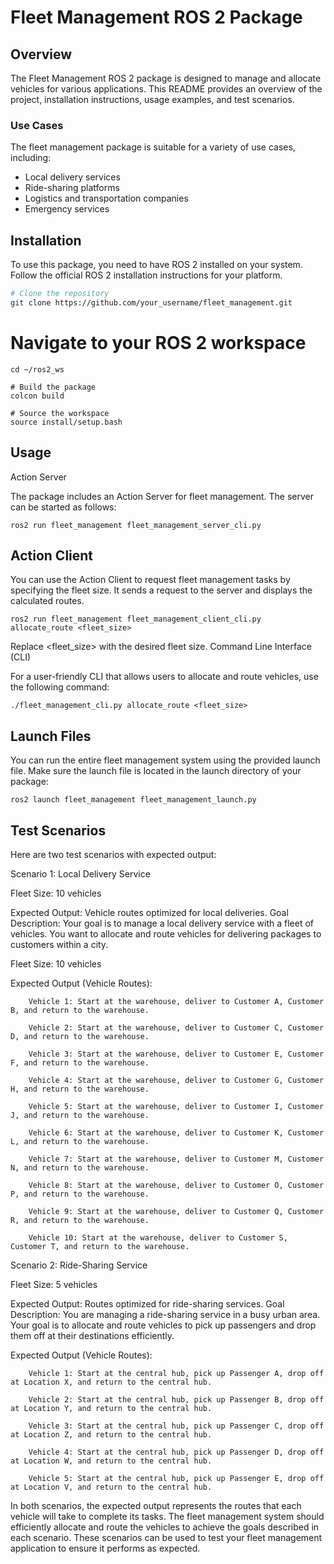 # Fleet Management ROS 2 Package


## Overview

The Fleet Management ROS 2 package is designed to manage and allocate vehicles for various applications. This README provides an overview of the project, installation instructions, usage examples, and test scenarios.

### Use Cases

The fleet management package is suitable for a variety of use cases, including:

- Local delivery services
- Ride-sharing platforms
- Logistics and transportation companies
- Emergency services

## Installation

To use this package, you need to have ROS 2 installed on your system. Follow the official ROS 2 installation instructions for your platform.

```bash
# Clone the repository
git clone https://github.com/your_username/fleet_management.git
```

# Navigate to your ROS 2 workspace
```
cd ~/ros2_ws
```
```
# Build the package
colcon build

# Source the workspace
source install/setup.bash
```
## Usage
Action Server

The package includes an Action Server for fleet management. The server can be started as follows:

``` 
ros2 run fleet_management fleet_management_server_cli.py
```

## Action Client

You can use the Action Client to request fleet management tasks by specifying the fleet size. It sends a request to the server and displays the calculated routes.

```
ros2 run fleet_management fleet_management_client_cli.py allocate_route <fleet_size>
```

Replace <fleet_size> with the desired fleet size.
Command Line Interface (CLI)

For a user-friendly CLI that allows users to allocate and route vehicles, use the following command:

```
./fleet_management_cli.py allocate_route <fleet_size>
```

## Launch Files

You can run the entire fleet management system using the provided launch file. Make sure the launch file is located in the launch directory of your package:

```
ros2 launch fleet_management fleet_management_launch.py
```
## Test Scenarios

Here are two test scenarios with expected output:

Scenario 1: Local Delivery Service

 Fleet Size: 10 vehicles

Expected Output: Vehicle routes optimized for local deliveries.
    Goal Description: Your goal is to manage a local delivery service with a fleet of vehicles. You want to allocate and route vehicles for delivering packages to customers within a city.

Fleet Size: 10 vehicles

Expected Output (Vehicle Routes):

        Vehicle 1: Start at the warehouse, deliver to Customer A, Customer B, and return to the warehouse.
        
        Vehicle 2: Start at the warehouse, deliver to Customer C, Customer D, and return to the warehouse.
        
        Vehicle 3: Start at the warehouse, deliver to Customer E, Customer F, and return to the warehouse.
        
        Vehicle 4: Start at the warehouse, deliver to Customer G, Customer H, and return to the warehouse.
        
        Vehicle 5: Start at the warehouse, deliver to Customer I, Customer J, and return to the warehouse.
        
        Vehicle 6: Start at the warehouse, deliver to Customer K, Customer L, and return to the warehouse.
        
        Vehicle 7: Start at the warehouse, deliver to Customer M, Customer N, and return to the warehouse.
        
        Vehicle 8: Start at the warehouse, deliver to Customer O, Customer P, and return to the warehouse.
        
        Vehicle 9: Start at the warehouse, deliver to Customer Q, Customer R, and return to the warehouse.
        
        Vehicle 10: Start at the warehouse, deliver to Customer S, Customer T, and return to the warehouse.
        

Scenario 2: Ride-Sharing Service

Fleet Size: 5 vehicles

Expected Output: Routes optimized for ride-sharing services.
    Goal Description: You are managing a ride-sharing service in a busy urban area. Your goal is to allocate and route vehicles to pick up passengers and drop them off at their destinations efficiently.


Expected Output (Vehicle Routes):

        Vehicle 1: Start at the central hub, pick up Passenger A, drop off at Location X, and return to the central hub.
        
        Vehicle 2: Start at the central hub, pick up Passenger B, drop off at Location Y, and return to the central hub.
        
        Vehicle 3: Start at the central hub, pick up Passenger C, drop off at Location Z, and return to the central hub.
        
        Vehicle 4: Start at the central hub, pick up Passenger D, drop off at Location W, and return to the central hub.
        
        Vehicle 5: Start at the central hub, pick up Passenger E, drop off at Location V, and return to the central hub.
        
        
In both scenarios, the expected output represents the routes that each vehicle will take to complete its tasks. The fleet management system should efficiently allocate and route the vehicles to achieve the goals described in each scenario. These scenarios can be used to test your fleet management application to ensure it performs as expected.

